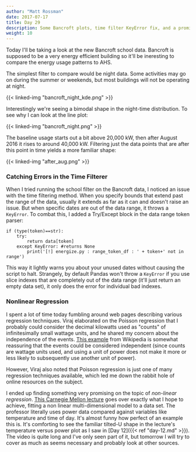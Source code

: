 ```yaml
---
author: "Matt Rossman"
date: 2017-07-17
title: Day 29
description: Some Bancroft plots, time filter KeyError fix, and a promising lead on nonlinear regression
weight: 10
---
```


Today I'll be taking a look at the new Bancroft school data. Bancroft is supposed to be a very energy efficient building so it'll be ineresting to compare the energy usage patterns to AHS.

The simplest filter to compare would be night data. Some activities may go on during the summer or weekends, but most buildings will not be operating at night.

{{< linked-img "bancroft_night_kde.png" >}}

Interestingly we're seeing a bimodal shape in the night-time distribution. To see why I can look at the line plot:

{{< linked-img "bancroft_night.png" >}}

The baseline usage starts out a bit above 20,000 kW, then after August 2016 it rises to around 40,000 kW. Filtering just the data points that are after this point in time yields a more familiar shape:

{{< linked-img "after_aug.png" >}}

### Catching Errors in the Time Filterer
When I tried running the school filter on the Bancroft data, I noticed an issue with the time filtering method. When you specify bounds that extend past the range of the data, usually it extends as far as it can and doesn't raise an issue. But when specific dates are out of the data range, it throws a `KeyError`. To combat this, I added a Try/Except block in the data range token parser:

    if (type(token)==str):
        try:
            return data[token]
        except KeyError: #returns None
            print('[!] energize.py : range_token_df : ' + token+' not in range')

This way it lightly warns you about your unused dates without causing the script to halt. Strangely, by default Pandas won't throw a `KeyError` if you use slice indexes that are completely out of the data range (it'll just return an empty data set), it only does the error for individual bad indexes.

### Nonlinear Regression
I spent a lot of time today fumbling around web pages describing various regression techniques. Viraj elaborated on the Poisson regression that I probably could consider the decimal kilowatts used as "counts" of infinitesimally small wattage units, and he shared my concern about the independence of the events. [This example](https://en.wikipedia.org/wiki/Poisson_regression#Poisson_regression_in_practice) from Wikipedia is somewhat reassuring that the events could be considered independent (since counts are wattage units used, and using a unit of power does not make it more or less likely to subsequently use another unit of power).

However, Viraj also noted that Poisson regression is just one of many regression techniques available, which led me down the rabbit hole of online resources on the subject.

I ended up finding something very promising on the topic of *non-linear regression*. [This Carnegie Mellon lecture](https://www.youtube.com/watch?v=AbK7UYk4OVQ) goes over exactly what I hope to achieve, fitting a non linear multi-dimensional model to a data set. The professor literally uses power data compared against variables like temperature and time of day. It's almost funny how perfect of an example this is. It's comforting to see the familiar tilted-U shape in the lecture's temperature versus power plot as I saw in [Day 12]({{< ref "day-12.md" >}}). The video is quite long and I've only seen part of it, but tomorrow I will try to cover as much as seems necessary and probably look at other sources.

